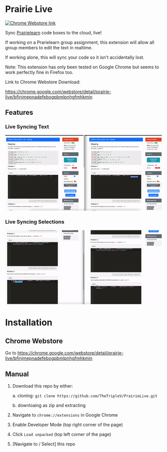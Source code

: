 # Prairie Live

[![Chrome Webstore link](https://developer.chrome.com/webstore/images/ChromeWebStore_BadgeWBorder_v2_206x58.png)](https://chrome.google.com/webstore/detail/prairie-live/bfinjmepnadefebogpbmlpnhgfmhkmin)

Sync [Prairielearn](https://prairielearn.engr.illinois.edu/) code boxes to the cloud, live!

If working on a Prarielearn group assignment, this extension will allow all group members to edit the text in realtime.

If working alone, this will sync your code so it isn't accidentally lost.

Note: This extension has only been tested on Google Chrome but seems to work perfectly fine in Firefox too.

Link to Chrome Webstore Download:

https://chrome.google.com/webstore/detail/prairie-live/bfinjmepnadefebogpbmlpnhgfmhkmin

## Features

### Live Syncing Text
![Live Syncing Text](images/plsync.gif)

### Live Syncing Selections
![Live Syncing Text](images/plselection.gif)

# Installation

## Chrome Webstore
Go to https://chrome.google.com/webstore/detail/prairie-live/bfinjmepnadefebogpbmlpnhgfmhkmin

## Manual

1. Download this repo by either:

    a. cloning: `git clone https://github.com/TheTripleV/PrairieLive.git`

    b. downloaing as zip and extracting
2. Navigate to `chrome://extensions` in Google Chrome
3. Enable Developer Mode (top right corner of the page)
4. Click `Load unpacked` (top left corner of the page)
5. [Navigate to / Select] this repo